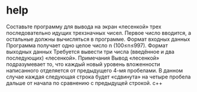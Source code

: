 # help
Составьте программу для вывода на экран «лесенкой» трех последовательно идущих трехзначных чисел. Первое число вводится, а остальные должны вычисляться в программе.  Формат входных данных Программа получает одно целое число n (100≤n≤997). Формат выходных данных Требуется вывести три числа (введённое и два последующих) «лесенкой». Примечания Вывод «лесенкой» подразумевает то, что каждый новый уровень вложенности написанного отделяется от предыдущего 4-мя пробелами. В данном случае каждая следующая строка будет «сдвинута» на четыре пробела дальше от начала по сравнению с предыдущей строкой. c++
